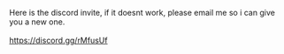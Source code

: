 Here is the discord invite, if it doesnt work, please email me so i can give you a new one.
<br>
<br>
https://discord.gg/rMfusUf
